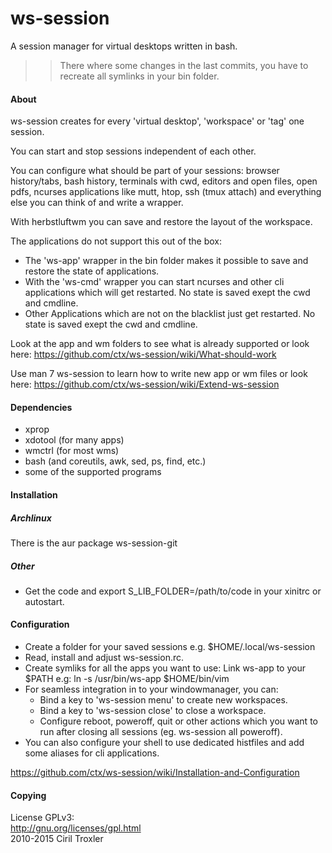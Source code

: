 ws-session
==========
A session manager for virtual desktops written in bash.

>> There where some changes in the last commits, you have to recreate all symlinks
in your bin folder.

#### About

ws-session creates for every 'virtual desktop', 'workspace' or 'tag' one session.

You can start and stop sessions independent of each other.

You can configure what should be part of your sessions: browser history/tabs,
bash history, terminals with cwd, editors and open files, open pdfs, ncurses
applications like mutt, htop, ssh (tmux attach) and everything else you can
think of and write a wrapper.

With herbstluftwm you can save and restore the layout of the workspace.

The applications do not support this out of the box:
* The 'ws-app' wrapper in the bin folder makes it possible to save and restore
  the state of applications.
* With the 'ws-cmd' wrapper you can start ncurses and other cli applications
  which will get restarted. No state is saved exept the cwd and cmdline.
* Other Applications which are not on the blacklist just get restarted. No state
  is saved exept the cwd and cmdline.

Look at the app and wm folders to see what is already supported or look here:
https://github.com/ctx/ws-session/wiki/What-should-work

Use man 7 ws-session to learn how to write new app or wm files or look here:
https://github.com/ctx/ws-session/wiki/Extend-ws-session


#### Dependencies
* xprop
* xdotool (for many apps)
* wmctrl (for most wms)
* bash (and coreutils, awk, sed, ps, find, etc.)
* some of the supported programs

#### Installation

##### Archlinux
There is the aur package ws-session-git
##### Other
* Get the code and export S_LIB_FOLDER=/path/to/code in your
  xinitrc or autostart.

#### Configuration
* Create a folder for your saved sessions e.g. $HOME/.local/ws-session
* Read, install and adjust ws-session.rc.
* Create symliks for all the apps you want to use: Link ws-app to your $PATH
  e.g: ln -s /usr/bin/ws-app $HOME/bin/vim
* For seamless integration in to your windowmanager, you can:
  * Bind a key to 'ws-session menu' to create new workspaces.
  * Bind a key to 'ws-session close' to close a workspace.
  * Configure reboot, poweroff, quit or other actions which you want to run 
    after closing all sessions (eg. ws-session all poweroff).
* You can also configure your shell to use dedicated histfiles and add some
  aliases for cli applications.

https://github.com/ctx/ws-session/wiki/Installation-and-Configuration


#### Copying
License GPLv3:<br />
http://gnu.org/licenses/gpl.html<br />
2010-2015 Ciril Troxler
